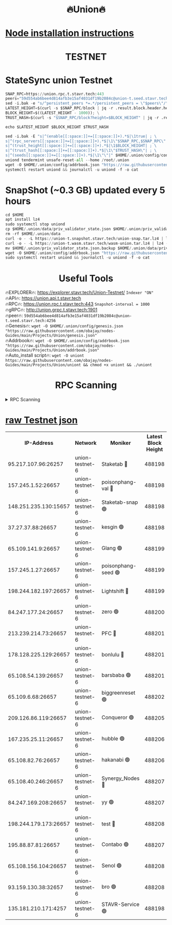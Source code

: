 <h1 align="center"> 🔥Union🔥</h1>

[Node installation instructions](https://github.com/obajay/nodes-Guides/tree/main/Projects/Union)
=

<h1 align="center"> TESTNET</h1>

# StateSync union Testnet
```python
SNAP_RPC=https://union.rpc.t.stavr.tech:443
peers="59d554ab6bee4d814afb3e15af4031df19b2084c@union-t.seed.stavr.tech:4256"
sed -i.bak -e "s/^persistent_peers *=.*/persistent_peers = \"$peers\"/" $HOME/.union/config/config.toml
LATEST_HEIGHT=$(curl -s $SNAP_RPC/block | jq -r .result.block.header.height); \
BLOCK_HEIGHT=$((LATEST_HEIGHT - 1000)); \
TRUST_HASH=$(curl -s "$SNAP_RPC/block?height=$BLOCK_HEIGHT" | jq -r .result.block_id.hash)

echo $LATEST_HEIGHT $BLOCK_HEIGHT $TRUST_HASH

sed -i.bak -E "s|^(enable[[:space:]]+=[[:space:]]+).*$|\1true| ; \
s|^(rpc_servers[[:space:]]+=[[:space:]]+).*$|\1\"$SNAP_RPC,$SNAP_RPC\"| ; \
s|^(trust_height[[:space:]]+=[[:space:]]+).*$|\1$BLOCK_HEIGHT| ; \
s|^(trust_hash[[:space:]]+=[[:space:]]+).*$|\1\"$TRUST_HASH\"| ; \
s|^(seeds[[:space:]]+=[[:space:]]+).*$|\1\"\"|" $HOME/.union/config/config.toml
uniond tendermint unsafe-reset-all --home /root/.union
wget -O $HOME/.union/config/addrbook.json "https://raw.githubusercontent.com/obajay/nodes-Guides/main/Projects/Union/addrbook.json"
systemctl restart uniond && journalctl -u uniond -f -o cat
```
# SnapShot (~0.3 GB) updated every 5 hours
```python
cd $HOME
apt install lz4
sudo systemctl stop uniond
cp $HOME/.union/data/priv_validator_state.json $HOME/.union/priv_validator_state.json.backup
rm -rf $HOME/.union/data
curl -o - -L https://union-t.snapshot.stavr.tech/union-snap.tar.lz4 | lz4 -c -d - | tar -x -C $HOME/.union --strip-components 2
curl -o - -L https://union-t.wasm.stavr.tech/wasm-union.tar.lz4 | lz4 -c -d - | tar -x -C $HOME/.union --strip-components 2
mv $HOME/.union/priv_validator_state.json.backup $HOME/.union/data/priv_validator_state.json
wget -O $HOME/.union/config/addrbook.json "https://raw.githubusercontent.com/obajay/nodes-Guides/main/Projects/Union/addrbook.json"
sudo systemctl restart uniond && journalctl -u uniond -f -o cat
```
 <h1 align="center"> Useful Tools</h1>
 
🔥EXPLORER🔥: https://explorer.stavr.tech/Union-Testnet/        `Indexer "ON"` \
🔥API🔥:      https://union.api.t.stavr.tech \
🔥RPC🔥:      https://union.rpc.t.stavr.tech:443              `Snapshot-interval = 1000` \
🔥gRPC🔥:     http://union.grpc.t.stavr.tech:1901 \
🔥peer🔥:     `59d554ab6bee4d814afb3e15af4031df19b2084c@union-t.seed.stavr.tech:4256` \
🔥Genesis🔥:     `wget -O $HOME/.union/config/genesis.json "https://raw.githubusercontent.com/obajay/nodes-Guides/main/Projects/Union/genesis.json"` \
🔥Addrbook🔥: ```wget -O $HOME/.union/config/addrbook.json "https://raw.githubusercontent.com/obajay/nodes-Guides/main/Projects/Union/addrbook.json"``` \
🔥Auto_install script🔥:  `wget -O uniont https://raw.githubusercontent.com/obajay/nodes-Guides/main/Projects/Union/uniont && chmod +x uniont && ./uniont`

<h1 align="center"> RPC Scanning</h1>

<details>
<summary>RPC Scanning</summary>

<h2 align="center"> We scan nodes in real time every 4 hours. And we provide the final result of RPC endpoints.
We cannot influence the operation of these nodes in any way. </h2>


```python
If Voting Power is higher than 0 --> then the Node is a validator of the network and may be subject to attack and be a potential threat to the chain.
```
```python
We marked such validators with a red symbol
```

</details>

[raw Testnet json](https://rpc-check.uniont.stavr.tech/uniont/rpc-uniont-result.json)
=



<table><tr><th>IP-Address</th><th>Network</th><th>Moniker</th><th>Latest Block Height</th><th>Earliest Block Height</th><th>Catching Up</th><th>Tx Index</th><th>Voting Power</th><th>Scan Time</th></tr><tr><td>95.217.107.96:26257</td><td>union-testnet-6</td><td>Staketab 🔴</td><td>488198</td><td>1</td><td>False</td><td>on</td><td>1000002</td><td>2024-03-18T00:53:04.580862974UTC</td></tr><tr><td>157.245.1.52:26657</td><td>union-testnet-6</td><td>poisonphang-val 🔴</td><td>488198</td><td>1</td><td>False</td><td>on</td><td>1000000</td><td>2024-03-18T00:53:05.235452722UTC</td></tr><tr><td>148.251.235.130:15657</td><td>union-testnet-6</td><td>Staketab-snap 🟢</td><td>488198</td><td>1</td><td>False</td><td>on</td><td>0</td><td>2024-03-18T00:53:05.818171480UTC</td></tr><tr><td>37.27.37.88:26657</td><td>union-testnet-6</td><td>kesgin 🟢</td><td>488198</td><td>1</td><td>False</td><td>on</td><td>0</td><td>2024-03-18T00:53:06.183968752UTC</td></tr><tr><td>65.109.141.9:26657</td><td>union-testnet-6</td><td>Glang 🟢</td><td>488199</td><td>1</td><td>False</td><td>on</td><td>0</td><td>2024-03-18T00:53:10.619240629UTC</td></tr><tr><td>157.245.1.27:26657</td><td>union-testnet-6</td><td>poisonphang-seed 🟢</td><td>488199</td><td>1</td><td>False</td><td>on</td><td>0</td><td>2024-03-18T00:53:11.549251487UTC</td></tr><tr><td>198.244.182.197:26657</td><td>union-testnet-6</td><td>Lightshift 🔴</td><td>488199</td><td>1</td><td>False</td><td>on</td><td>1000000</td><td>2024-03-18T00:53:13.918885460UTC</td></tr><tr><td>84.247.177.24:26657</td><td>union-testnet-6</td><td>zero 🟢</td><td>488200</td><td>1</td><td>False</td><td>on</td><td>0</td><td>2024-03-18T00:53:18.441246787UTC</td></tr><tr><td>213.239.214.73:26657</td><td>union-testnet-6</td><td>PFC 🔴</td><td>488201</td><td>1</td><td>False</td><td>on</td><td>1000001</td><td>2024-03-18T00:53:22.777580947UTC</td></tr><tr><td>178.128.225.129:26657</td><td>union-testnet-6</td><td>bonlulu 🔴</td><td>488201</td><td>1</td><td>False</td><td>on</td><td>1000000</td><td>2024-03-18T00:53:23.449320411UTC</td></tr><tr><td>65.108.54.139:26657</td><td>union-testnet-6</td><td>barsbaba 🟢</td><td>488201</td><td>1</td><td>False</td><td>on</td><td>0</td><td>2024-03-18T00:53:23.815763573UTC</td></tr><tr><td>65.109.6.68:26657</td><td>union-testnet-6</td><td>biggreenreset 🟢</td><td>488202</td><td>1</td><td>False</td><td>on</td><td>0</td><td>2024-03-18T00:53:26.193046831UTC</td></tr><tr><td>209.126.86.119:26657</td><td>union-testnet-6</td><td>Conqueror 🟢</td><td>488205</td><td>1</td><td>False</td><td>on</td><td>0</td><td>2024-03-18T00:53:47.653241019UTC</td></tr><tr><td>167.235.25.11:26657</td><td>union-testnet-6</td><td>hubble 🟢</td><td>488206</td><td>1</td><td>False</td><td>on</td><td>0</td><td>2024-03-18T00:53:54.071623203UTC</td></tr><tr><td>65.108.82.76:26657</td><td>union-testnet-6</td><td>hakanabi 🟢</td><td>488206</td><td>1</td><td>False</td><td>on</td><td>0</td><td>2024-03-18T00:53:54.429456762UTC</td></tr><tr><td>65.108.40.246:26657</td><td>union-testnet-6</td><td>Synergy_Nodes 🔴</td><td>488207</td><td>1</td><td>False</td><td>on</td><td>1000001</td><td>2024-03-18T00:54:00.903061907UTC</td></tr><tr><td>84.247.169.208:26657</td><td>union-testnet-6</td><td>yy 🟢</td><td>488207</td><td>1</td><td>False</td><td>on</td><td>0</td><td>2024-03-18T00:54:01.235574215UTC</td></tr><tr><td>198.244.179.173:26657</td><td>union-testnet-6</td><td>test 🔴</td><td>488208</td><td>1</td><td>False</td><td>on</td><td>1000001</td><td>2024-03-18T00:54:03.577924584UTC</td></tr><tr><td>195.88.87.81:26657</td><td>union-testnet-6</td><td>Contabo 🟢</td><td>488207</td><td>1</td><td>False</td><td>on</td><td>0</td><td>2024-03-18T00:54:04.068257278UTC</td></tr><tr><td>65.108.156.104:26657</td><td>union-testnet-6</td><td>Senol 🟢</td><td>488208</td><td>1</td><td>False</td><td>on</td><td>0</td><td>2024-03-18T00:54:04.424624392UTC</td></tr><tr><td>93.159.130.38:32657</td><td>union-testnet-6</td><td>bro 🟢</td><td>488208</td><td>1</td><td>False</td><td>on</td><td>0</td><td>2024-03-18T00:54:04.772901245UTC</td></tr><tr><td>135.181.210.171:4257</td><td>union-testnet-6</td><td>STAVR-Service 🟢</td><td>488198</td><td>486001</td><td>False</td><td>on</td><td>0</td><td>2024-03-18T00:53:05.548796505UTC</td></tr></table>
